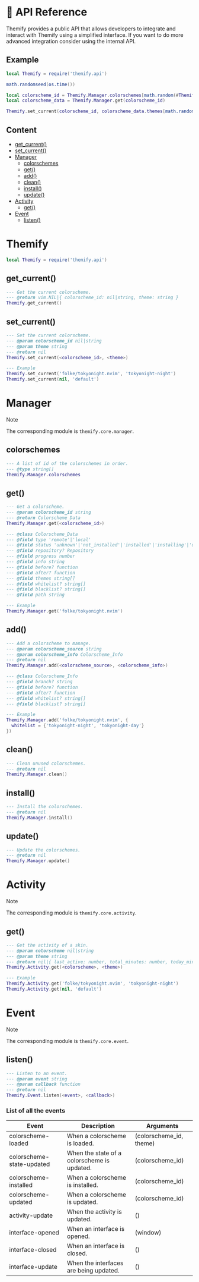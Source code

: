 # 🔌 API Reference

Themify provides a public API that allows developers to integrate and interact with Themify using a simplified interface. If you want to do more advanced integration consider using the internal API.

## Example

```lua
local Themify = require('themify.api')

math.randomseed(os.time())

local colorscheme_id = Themify.Manager.colorschemes[math.random(#Themify.Manager.colorschemes)]
local colorscheme_data = Themify.Manager.get(colorscheme_id)

Themify.set_current(colorscheme_id, colorscheme_data.themes[math.random(#colorscheme_data.themes)])
```

## Content

- [get_current()](#get_current)
- [set_current()](#set_current)
- [Manager](#manager)
  - [colorschemes](#colorschemes)
  - [get()](#get)
  - [add()](#add)
  - [clean()](#clean)
  - [install()](#install)
  - [update()](#update)
- [Activity](#activity)
  - [get()](#get-1)
- [Event](#event)
  - [listen()](#listen)

# Themify

```lua
local Themify = require('themify.api')
```

## get_current()

```lua
--- Get the current colorscheme.
--- @return vim.NIL|{ colorscheme_id: nil|string, theme: string }
Themify.get_current()
```

## set_current()

```lua
--- Set the current colorscheme.
--- @param colorscheme_id nil|string
--- @param theme string
--- @return nil
Themify.set_current(<colorscheme_id>, <theme>)

--- Example
Themify.set_current('folke/tokyonight.nvim', 'tokyonight-night')
Themify.set_current(nil, 'default')
```

# Manager

> [!NOTE]
> The corresponding module is `themify.core.manager`.

## colorschemes

```lua
--- A list of id of the colorschemes in order.
--- @type string[]
Themify.Manager.colorschemes
```

## get()

```lua
--- Get a colorscheme.
--- @param colorscheme_id string
--- @return Colorscheme_Data
Themify.Manager.get(<colorscheme_id>)

--- @class Colorscheme_Data
--- @field type 'remote'|'local'
--- @field status 'unknown'|'not_installed'|'installed'|'installing'|'updating'|'failed'
--- @field repository? Repository
--- @field progress number
--- @field info string
--- @field before? function
--- @field after? function
--- @field themes string[]
--- @field whitelist? string[]
--- @field blacklist? string[]
--- @field path string

--- Example
Themify.Manager.get('folke/tokyonight.nvim')
```

## add()

```lua
--- Add a colorscheme to manage.
--- @param colorscheme_source string
--- @param colorscheme_info Colorscheme_Info
--- @return nil
Themify.Manager.add(<colorscheme_source>, <colorscheme_info>)

--- @class Colorscheme_Info
--- @field branch? string
--- @field before? function
--- @field after? function
--- @field whitelist? string[]
--- @field blacklist? string[]

--- Example
Themify.Manager.add('folke/tokyonight.nvim', {
  whitelist = {'tokyonight-night', 'tokyonight-day'}
})
```

## clean()

```lua
--- Clean unused colorschemes.
--- @return nil
Themify.Manager.clean()
```

## install()

```lua
--- Install the colorschemes.
--- @return nil
Themify.Manager.install()
```

## update()

```lua
--- Update the colorschemes.
--- @return nil
Themify.Manager.update()
```

# Activity

> [!NOTE]
> The corresponding module is `themify.core.activity`.

## get()

```lua
--- Get the activity of a skin.
--- @param colorscheme nil|string
--- @param theme string
--- @return nil|{ last_active: number, total_minutes: number, today_minutes: number }
Themify.Activity.get(<colorscheme>, <theme>)

--- Example
Themify.Activity.get('folke/tokyonight.nvim', 'tokyonight-night')
Themify.Activity.get(nil, 'default')
```

# Event

> [!NOTE]
> The corresponding module is `themify.core.event`.

## listen()

```lua
--- Listen to an event.
--- @param event string
--- @param callback function
--- @return nil
Themify.Event.listen(<event>, <callback>)
```

### List of all the events

| Event                     | Description                                   | Arguments               |
| ---                       | ---                                           | ---                     |
| colorscheme-loaded        | When a colorscheme is loaded.                 | (colorscheme_id, theme) |
| colorscheme-state-updated | When the state of a colorscheme is updated.   | (colorscheme_id)        |
| colorscheme-installed     | When a colorscheme is installed.              | (colorscheme_id)        |
| colorscheme-updated       | When a colorscheme is updated.                | (colorscheme_id)        |
| activity-update           | When the activity is updated.                 | ()                      |
| interface-opened          | When an interface is opened.                  | (window)                |
| interface-closed          | When an interface is closed.                  | ()                      |
| interface-update          | When the interfaces are being updated.        | ()                      |

